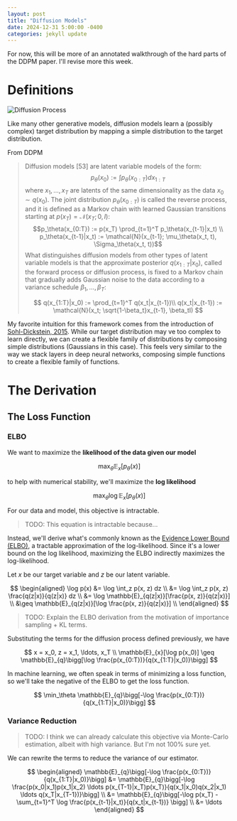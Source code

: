 ```yaml
---
layout: post
title: "Diffusion Models"
date: 2024-12-31 5:00:00 -0400
categories: jekyll update
---
```


<!-- # Why another post on Diffusion

There are many excellent blog post explainers on Diffusion Models. Even with these resources, I found it difficult to understand the motivation for each equation, as well as how the connection between the math and the code.

This is the guide I wish I had when I learned the topic for the first time. The thought process here roughly follows the order of DDPM, so you can follow along with the paper if you'd like. -->

For now, this will be more of an annotated walkthrough of the hard parts of the DDPM paper. I'll revise more this week.

# **Definitions**

![Diffusion Process](/assets/images/diffusion/DDPM.png)

Like many other generative models, diffusion models learn a (possibly complex) target distribution by mapping a simple distribution to the target distribution.

From DDPM

> Diffusion models [53] are latent variable models of the form:
> $$p_\theta(x_0) := \int p_\theta(x_{0:T})dx_{1:T}$$
> where $x_1, \ldots, x_T$ are latents of the same dimensionality as the data $x_0 \sim q(x_0)$. The joint distribution $p_\theta(x_{0:T})$ is called the reverse process, and it is defined as a Markov chain with learned Gaussian transitions starting at $p(x_T) = \mathcal{N}(x_T; 0, I)$:
> $$p_\theta(x_{0:T}) := p(x_T) \prod_{t=1}^T p_\theta(x_{t-1}|x_t) \\ p_\theta(x_{t-1}|x_t) := \mathcal{N}(x_{t-1}; \mu_\theta(x_t, t), \Sigma_\theta(x_t, t))$$
> What distinguishes diffusion models from other types of latent variable models is that the approximate posterior $q(x_{1:T}|x_0)$, called the forward process or diffusion process, is fixed to a Markov chain that gradually adds Gaussian noise to the data according to a variance schedule $\beta_1, \ldots, \beta_T$:
>
> $$
> q(x_{1:T}|x_0) := \prod_{t=1}^T q(x_t|x_{t-1})\\
> q(x_t|x_{t-1}) := \mathcal{N}(x_t; \sqrt{1-\beta_t}x_{t-1}, \beta_tI)
> $$

My favorite intuition for this framework comes from the introduction of [Sohl-Dickstein, 2015](https://arxiv.org/abs/1503.03585). While our target distribution may ve too complex to learn directly, we can create a flexible family of distributions by composing simple distributions (Gaussians in this case). This feels very similar to the way we stack layers in deep neural networks, composing simple functions to create a flexible family of functions.

# The Derivation

## The Loss Function

### ELBO

We want to maximize the **likelihood of the data given our model**

$$
\max_\theta \mathbb{E}_{x}[p_\theta(x)]
$$

to help with numerical stability, we'll maximize the **log likelihood**

$$
\max_\theta \log \mathbb{E}_{x}[p_\theta(x)]
$$

For our data and model, this objective is intractable.

> TODO: This equation is intractable because...

<!-- intractable (no analytical solution + numerical integration is expensive/infeasible for high dimensional data) -->

Instead, we'll derive what's commonly known as the [Evidence Lower Bound (ELBO)](https://en.wikipedia.org/wiki/Evidence_lower_bound), a tractable approximation of the log-likelihood. Since it's a lower bound on the log likelihood, maximizing the ELBO indirectly maximizes the log-likelihood.

Let $x$ be our target variable and $z$ be our latent variable.

$$
\begin{aligned}
    \log p(x) &= \log \int_z p(x, z) dz \\
        &= \log \int_z p(x, z) \frac{q(z|x)}{q(z|x)} dz \\
        &= \log \mathbb{E}_{q(z|x)}[\frac{p(x, z)}{q(z|x)}] \\
        &\geq \mathbb{E}_{q(z|x)}[\log \frac{p(x, z)}{q(z|x)}] \\
\end{aligned}
$$

> TODO: Explain the ELBO derivation from the motivation of importance sampling + KL terms.

<!--
$$
\begin{aligned}
    \log p(x) &= \log \int_z p(x, z) dz \textcolor{blue}{\text{ (marginalizing out latent variable z)}} \\
        &= \log \int_z p(x, z) \frac{q(z|x)}{q(z|x)} dz \textcolor{blue}{\text{ (importance sampling)}} \\
        &= \mathbb{E}_{q(z|x)}[\log p(x, z)] \textcolor{blue}{\text{ (importance sampling)}} \\
        &= \mathbb{E}_{q(z|x)}[\log p(x|z)] + \mathbb{E}_{q(z|x)}[\log p(z)] - \mathbb{E}_{q(z|x)}[\log q(z|x)] \textcolor{blue}{\text{ (multiply by 1 using variational distribution q)}} \\
\end{aligned}
$$ -->

Substituting the terms for the diffusion process defined previously, we have

$$
x = x_0, z = x_1, \ldots, x_T \\
\mathbb{E}_{x}[\log p(x_0)] \geq \mathbb{E}_{q}\bigg[\log \frac{p(x_{0:T})}{q(x_{1:T}|x_0)}\bigg]
$$

In machine learning, we often speak in terms of minimizing a loss function, so we'll take the negative of the ELBO to get the loss function.

$$
\min_\theta \mathbb{E}_{q}\bigg[-\log \frac{p(x_{0:T})}{q(x_{1:T}|x_0)}\bigg]
$$

### Variance Reduction

> TODO: I think we can already calculate this objective via Monte-Carlo estimation, albeit with high variance. But I'm not 100% sure yet.

We can rewrite the terms to reduce the variance of our estimator.

$$
\begin{aligned}
\mathbb{E}_{q}\bigg[-\log \frac{p(x_{0:T})}{q(x_{1:T}|x_0)}\bigg] &= \mathbb{E}_{q}\bigg[-\log \frac{p(x_0|x_1)p(x_1|x_2) \ldots p(x_{T-1}|x_T)p(x_T)}{q(x_1|x_0)q(x_2|x_1) \ldots q(x_T|x_{T-1})}\bigg] \\
    &= \mathbb{E}_{q}\bigg[-\log p(x_T) - \sum_{t=1}^T \log \frac{p(x_{t-1}|x_t)}{q(x_t|x_{t-1})} \bigg] \\
    &= \ldots
\end{aligned}
$$

<!-- # magic

Now that we have a tractable loss function that is fully differentiable w.r.t to our model parameters, deep learning says we can just go go go! -->

<!-- # Evaluating Likelihoods

as we mentioned before, calculating p(x) exactly is intractable. -->

<!-- # A note on the history of Diffusion -->

<!-- ## What's next?

It's super cool that you've gotten this far! I encourage you to work through the derivation yourself, as you'll find all the places where you might not fully understand everything. Feel free to leave a like if you found this helpful. -->
